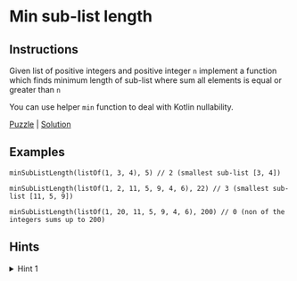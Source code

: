 # Min sub-list length

## Instructions

Given list of positive integers and positive integer `n` implement a function which finds minimum length of sub-list
where sum all elements is equal or greater than `n`

You can use helper `min` function to deal with Kotlin nullability.

[Puzzle](MinSubListLength.kt) | [Solution](MinSubListLengthSolution.kt)

## Examples

```
minSubListLength(listOf(1, 3, 4), 5) // 2 (smallest sub-list [3, 4])

minSubListLength(listOf(1, 2, 11, 5, 9, 4, 6), 22) // 3 (smallest sub-list [11, 5, 9])

minSubListLength(listOf(1, 20, 11, 5, 9, 4, 6), 200) // 0 (non of the integers sums up to 200)
```

## Hints

<details>
<summary>Hint 1</summary>
Use sliding window
</details>
